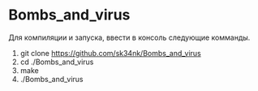 # Bombs_and_virus

Для компиляции и запуска, ввести в консоль следующие комманды.

1. git clone https://github.com/sk34nk/Bombs_and_virus
2. cd ./Bombs_and_virus
3. make
4. ./Bombs_and_virus
